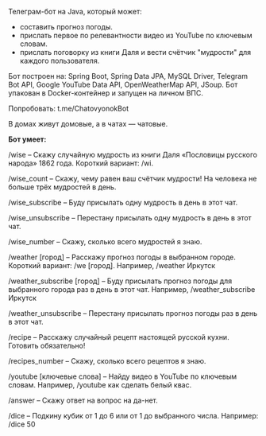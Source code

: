 Телеграм-бот на Java, который может:
- составить прогноз погоды.
- прислать первое по релевантности видео из YouTube по ключевым словам.
- прислать поговорку из книги Даля и вести счётчик "мудрости" для каждого пользователя.

Бот построен на: Spring Boot, Spring Data JPA, MySQL Driver, Telegram Bot API, Google YouTube Data API, OpenWeatherMap API, JSoup. Бот упакован в Docker-контейнер и запущен на личном ВПС.

Попробовать: t.me/ChatovyonokBot

В домах живут домовые, а в чатах  — чатовые. 

**Бот умеет:**

/wise – Скажу случайную мудрость из книги Даля «Пословицы русского народа» 1862 года. Короткий вариант: /wi.

/wise_count – Скажу, чему равен ваш счётчик мудрости! На человека не больше трёх мудростей в день.

/wise_subscribe – Буду присылать одну мудрость в день в этот чат.

/wise_unsubscribe – Перестану присылать одну мудрость в день в этот чат.

/wise_number – Скажу, сколько всего мудростей я знаю.

/weather [город] – Расскажу прогноз погоды в выбранном городе. Короткий вариант: /we [город].
Например, /weather Иркутск

/weather_subscribe [город] – Буду присылать прогноз погоды для выбранного города раз в день в этот чат.
Например, /weather_subscribe Иркутск

/weather_unsubscribe – Перестану присылать прогноз погоды раз в день в этот чат.

/recipe – Расскажу случайный рецепт настоящей русской кухни. Готовить обязательно!

/recipes_number – Скажу, сколько всего рецептов я знаю.

/youtube [ключевые слова] – Найду видео в YouTube по ключевым словам.
Например, /youtube как сделать белый квас.

/answer – Скажу ответ на вопрос на да-нет.

/dice – Подкину кубик от 1 до 6 или от 1 до выбранного числа.
Например: /dice 50
